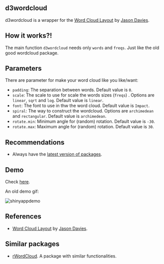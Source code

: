 <!-- README.md is generated from README.Rmd. Please edit that file -->
d3wordcloud
-----------

d3wordcloud is a wrapper for the [Word Cloud
Layout](http://www.jasondavies.com/wordcloud) by [Jason
Davies](http://www.jasondavies.com).

How it works?!
--------------

The main function `d3wordcloud` needs only `words` and `freqs`. Just
like the old good wordcloud package.

Parameters
----------

There are parameter for make your word cloud like you like/want:

-   `padding`: The separation between words. Default value is `0`.
-   `scale`: The scale to use for scale the words sizes (`freqs`) .
    Options are `linear`, `sqrt` and `log`. Default value is `linear`.
-   `font`: The font to use in thw the word cloud. Default value is
    `Impact`.
-   `spiral`: The way to construct the wordcloud. Options are
    `archimedean` and `rectangular`. Default value is `archimedean`.
-   `rotate.min`: Minimum angle for (random) rotation. Default value is
    `-30`.
-   `rotate.max`: Maximum angle for (random) rotation. Default value is
    `30`.

Recommendations
---------------

-   Always have the [latest version of
    packages](https://github.com/ramnathv/htmlwidgets/issues/100).

Demo
----

Check [here](http://r-shiny-apps.jkunst.com/d3wordcloud/).

An old demo gif:

![shinyappdemo](extras/d2wordcloud_demo.gif)

References
----------

-   [Word Cloud Layout](http://www.jasondavies.com/wordcloud) by [Jason
    Davies](http://www.jasondavies.com).

Similar packages
----------------

-   [rWordCloud](https://github.com/adymimos/rWordCloud). A package with
    similar functionalities.
